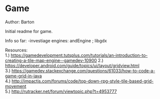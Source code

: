 # Game
Author: Barton

Initial readme for game.

Info so far:
-investiage engines: andEngine ; libgdx

Resources:    
1.) https://gamedevelopment.tutsplus.com/tutorials/an-introduction-to-creating-a-tile-map-engine--gamedev-10900
2.) https://developer.android.com/guide/topics/ui/layout/gridview.html     
3.) https://gamedev.stackexchange.com/questions/61033/how-to-code-a-game-grid-in-java     
4.) http://impactjs.com/forums/code/top-down-rpg-style-tile-based-grid-movement     
5.) http://rutracker.net/forum/viewtopic.php?t=4953777     
